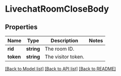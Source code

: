 # LivechatRoomCloseBody

## Properties
Name | Type | Description | Notes
------------ | ------------- | ------------- | -------------
**rid** | **string** | The room ID. | 
**token** | **string** | The visitor token. | 

[[Back to Model list]](../../README.md#documentation-for-models) [[Back to API list]](../../README.md#documentation-for-api-endpoints) [[Back to README]](../../README.md)

